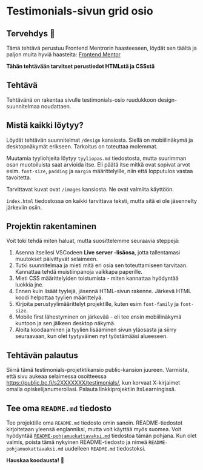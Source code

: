 # Testimonials-sivun grid osio

## Tervehdys 👋

Tämä tehtävä perustuu Frontend Mentrorin haasteeseen, löydät sen täältä ja paljon muita hyviä haasteita:
[Frontend Mentor](https://www.frontendmentor.io)

**Tähän tehtävään tarvitset perustiedot HTMLstä ja CSSstä**

## Tehtävä

Tehtävänä on rakentaa sivulle testimonials-osio ruudukkoon design-suunnitelmaa noudattaen. 


## Mistä kaikki löytyy?

Löydät tehtävän suunnitelmat `/design` kansiosta. Siellä on mobiilinäkymä ja desktopnäkymät erikseen. Tarkoitus on toteuttaa molemmat. 

Muutamia tyyliohjeita löytyy `tyyliopas.md` tiedostosta, mutta suurimman osan muotoiluista saat arvioida itse. 
Eli päätä itse mitkä ovat sopivat arvot esim. `font-size`, `padding` ja `margin` määrittelyille, niin että lopputulos vastaa tavoitetta.  

Tarvittavat kuvat ovat `/images` kansiosta. Ne ovat valmiita käyttöön.

`index.html` tiedostossa on kaikki tarvittava teksti, mutta sitä ei ole jäsennelty järkeviin osiin.

## Projektin rakentaminen

Voit toki tehdä miten haluat, mutta suosittelemme seuraavia steppejä:

1. Asenna itsellesi VSCodeen **Live server -lisäosa**, jotta tallentamasi muutokset päivittyvät selaimeen. 
2. Tutki suunnitelmaa ja mieti mitä eri osia sen toteuttamiseen tarvitaan. Kannattaa tehdä muistiinpanoja vaikkapa paperille. 
3. Mieti CSS määrittelyiden toistumista - miten kannattaa hyödyntää luokkia jne. 
4. Ennen kuin lisäät tyylejä, jäsennä HTML-sivun rakenne. Järkevä HTML koodi helpottaa tyylien määrittelyä.
5. Kirjoita perustyylimäärittelyt projektille, kuten esim  `font-family` ja `font-size`.
6. Mobile first lähestyminen on järkevää - eli tee ensin mobiilinäkymä kuntoon ja sen jälkeen desktop näkymä. 
7. Aloita koodaaminen ja tyylien lisääminen sivun yläosasta ja siirry seuraavaan, kun olet tyytyväinen nyt työstämääsi alueeseen. 


## Tehtävän palautus

Siirrä tämä testimonials-projetktikansio public-kansion juureen. 
Varmista, että sivu aukeaa selaimessa osoitteessa https://public.bc.fi/s2XXXXXXX/testimonials/, kun korvaat X-kirjaimet omalla opiskelijanumerollasi. 
Palauta linkkiprojektiin ItsLearningissä.


## Tee oma `README.md` tiedosto

Tee projektille oma `README.md` tiedosto omin sanoin. README-tiedostot kirjoitetaan yleensä englanniksi, mutta voit käyttää myös suomea. Voit hyödyntää [`README-pohjamuokattavaksi.md`](./README-pohjamuokattavaksi.md) tiedostoa tämän pohjana. 
Kun olet valmis, poista tämä nykyinen README-tiedosto ja nimeä `README-pohjamuokattavaksi.md` uudelleen `README.md` tiedostoksi. 


**Hauskaa koodausta!** 🚀
